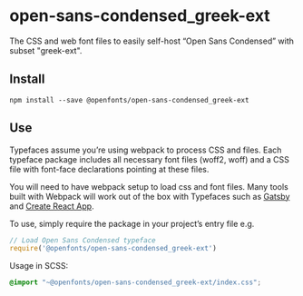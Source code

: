 
# open-sans-condensed_greek-ext

The CSS and web font files to easily self-host “Open Sans Condensed” with subset "greek-ext".

## Install

`npm install --save @openfonts/open-sans-condensed_greek-ext`

## Use

Typefaces assume you’re using webpack to process CSS and files. Each typeface
package includes all necessary font files (woff2, woff) and a CSS file with
font-face declarations pointing at these files.

You will need to have webpack setup to load css and font files. Many tools built
with Webpack will work out of the box with Typefaces such as [Gatsby](https://github.com/gatsbyjs/gatsby)
and [Create React App](https://github.com/facebookincubator/create-react-app).

To use, simply require the package in your project’s entry file e.g.

```javascript
// Load Open Sans Condensed typeface
require('@openfonts/open-sans-condensed_greek-ext')
```

Usage in SCSS:
```scss
@import "~@openfonts/open-sans-condensed_greek-ext/index.css";
```
